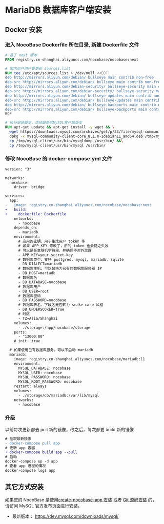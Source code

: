 # MariaDB 数据库客户端安装

## Docker 安装

### 进入 NocoBase Dockerfile 所在目录, 新建 Dockerfile 文件

```Dockerfile
# 基于 next 版本
FROM registry.cn-shanghai.aliyuncs.com/nocobase/nocobase:next

# 国内用户用户要更新 sources.list
RUN tee /etc/apt/sources.list > /dev/null <<EOF
deb http://mirrors.aliyun.com/debian/ bullseye main contrib non-free
deb-src http://mirrors.aliyun.com/debian/ bullseye main contrib non-free
deb http://mirrors.aliyun.com/debian-security/ bullseye-security main contrib non-free
deb-src http://mirrors.aliyun.com/debian-security/ bullseye-security main contrib non-free
deb http://mirrors.aliyun.com/debian/ bullseye-updates main contrib non-free
deb-src http://mirrors.aliyun.com/debian/ bullseye-updates main contrib non-free
deb http://mirrors.aliyun.com/debian/ bullseye-backports main contrib non-free
deb-src http://mirrors.aliyun.com/debian/ bullseye-backports main contrib non-free
EOF

# 执行安装脚本，选择最新的MySQL客户端版本
RUN apt-get update && apt-get install -y wget && \
  wget https://downloads.mysql.com/archives/get/p/23/file/mysql-community-client-core_8.1.0-1debian11_amd64.deb && \
  dpkg -x mysql-community-client-core_8.1.0-1debian11_amd64.deb /tmp/mysql-client && \
  cp /tmp/mysql-client/usr/bin/mysqldump /usr/bin/ &&\
  cp /tmp/mysql-client/usr/bin/mysql /usr/bin/
```

### 修改 NocoBase 的 docker-compose.yml 文件

```diff
version: "3"

networks:
  nocobase:
    driver: bridge

services:
  app:
-   image: registry.cn-shanghai.aliyuncs.com/nocobase/nocobase:next
+   build:
+     dockerfile: Dockerfile
    networks:
      - nocobase
    depends_on:
      - mariadb
    environment:
      # 应用的密钥，用于生成用户 token 等
      # 如果 APP_KEY 修改了，旧的 token 也会随之失效
      # 可以是任意随机字符串，并确保不对外泄露
      - APP_KEY=your-secret-key
      # 数据库类型，支持 postgres, mysql, mariadb, sqlite
      - DB_DIALECT=mariadb
      # 数据库主机，可以替换为已有的数据库服务器 IP
      - DB_HOST=mariadb
      # 数据库名
      - DB_DATABASE=nocobase
      # 数据库用户
      - DB_USER=root
      # 数据库密码
      - DB_PASSWORD=nocobase
      # 数据库表名、字段名是否转为 snake case 风格
      - DB_UNDERSCORED=true
      # 时区
      - TZ=Asia/Shanghai
    volumes:
      - ./storage:/app/nocobase/storage
    ports:
      - "13000:80"
    # init: true

  # 如果使用已有数据库服务，可以不启动 mariadb
  mariadb:
    image: registry.cn-shanghai.aliyuncs.com/nocobase/mariadb:11
    environment:
      MYSQL_DATABASE: nocobase
      MYSQL_USER: nocobase
      MYSQL_PASSWORD: nocobase
      MYSQL_ROOT_PASSWORD: nocobase
    restart: always
    volumes:
      - ./storage/db/mariadb:/var/lib/mysql
    networks:
      - nocobase
```

### 升级

以前每次更新都去 pull 新的镜像，改之后，每次都要 build 新的镜像

```diff
# 拉取最新镜像
- docker-compose pull app
# 更新 app 容器
+ docker-compose build app --pull
# 启动
docker-compose up -d app
# 查看 app 进程的情况
docker-compose logs app
```

## 其它方式安装

如果您的 NocoBase 是使用[create-nocobase-app 安装](/welcome/getting-started/installation/create-nocobase-app) 或者 [Git 源码安装](/welcome/getting-started/installation/git-clone) 的，请访问 MySQL 官方发布页面进行安装。
- 最新版本： https://dev.mysql.com/downloads/mysql/
